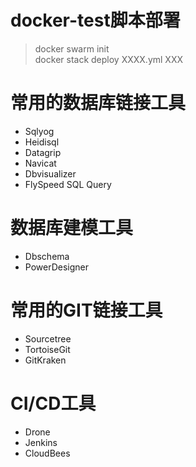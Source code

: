 # docker-test脚本部署
>docker swarm init  
>docker stack deploy XXXX.yml XXX
# 常用的数据库链接工具
* Sqlyog
* Heidisql
* Datagrip
* Navicat
* Dbvisualizer
* FlySpeed SQL Query
# 数据库建模工具
* Dbschema
* PowerDesigner
# 常用的GIT链接工具
* Sourcetree
* TortoiseGit
* GitKraken
# CI/CD工具
* Drone
* Jenkins
* CloudBees
